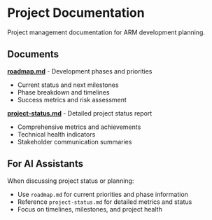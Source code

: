 # Project Documentation

Project management documentation for ARM development planning.

## Documents

**[roadmap.md](roadmap.md)** - Development phases and priorities
- Current status and next milestones
- Phase breakdown and timelines
- Success metrics and risk assessment

**[project-status.md](project-status.md)** - Detailed project status report
- Comprehensive metrics and achievements
- Technical health indicators
- Stakeholder communication summaries

## For AI Assistants

When discussing project status or planning:
- Use `roadmap.md` for current priorities and phase information
- Reference `project-status.md` for detailed metrics and status
- Focus on timelines, milestones, and project health
